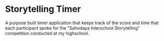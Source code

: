 # Storytelling Timer 

A purpose built timer application that keeps track of the score and time that each participant spoke for the "Sahodaya Interschool Storytelling" competition conducted at my highschool.
